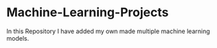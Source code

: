 # Machine-Learning-Projects
In this Repository I have added my own made multiple machine learning models.
